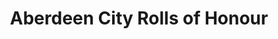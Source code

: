 ---
schema: default
title: Aberdeen City Rolls of Honour
organization: Aberdeen City Council
notes: >-
    The Roll of Honour for the **Great War** (later known as World War I or WWI) was compiled by the City Assessor, Mr H. G. Pope.  In early 1925, forms were sent to each householder in Aberdeen asking for full details of those relatives who had fallen during the conflict.  For military personnel, the details included rank, regiment and any military honours.  The forms also requested details of any non-combatants killed by enemy action and those in the **Mercantile Marine** (Merchant Navy - commercial/civilian vessels and crews that were engaged in activity supporting the Nation during times of war or those requisitioned and reassigned to military duties, such as minesweeping). The WWI Roll also drew together many separate lists provided by Churches, the University of Aberdeen, schools, guilds and businesses. The City Assessor was responsible for ensuring that no duplications existed. The final copy of the Roll contained over five thousand names.   
        
    Later, two dedicated volumes were created to commemorate lives lost during **World War II**. Volume One: **HM Forces and the Merchant Navy** and Volume Two: **Civil Defence and Civilians**. The separate volumes record slightly different information.    
        
    The **Post-1945** Roll varies in intent from the WWI and WWII volumes. This volume is hand-written, and records HM Forces lives lost in conflict and during active service, so includes those who lost their lives in Northern Ireland, for example.    
        
    The transcripts are an attempt to provide a structure to the data recorded in the City’s Rolls of Honour. Original copies of the WWI volume can be accessed in the Central Library, Aberdeen Art Gallery, and the Aberdeen City Archives. The WWII and Post-1945 volumes can be viewed in Aberdeen Art Gallery (McBey library on Level 1).  Links to the [Aberdeen Art Gallery and Museums](http://www.aagm.co.uk/) website, the [Local and Family History](https://www.aberdeencity.gov.uk/services/libraries-and-archives/local-and-family-history) section of the Aberdeen City Council website, and the [Aberdeen City and Aberdeenshire Archives](https://www.aberdeencity.gov.uk/services/libraries-and-archives/aberdeen-city-and-aberdeenshire-archives) web pages are listed as resources below.
resources:
  - name: Aberdeen City Rolls of Honour CSV
  - url: >-
      https://data.aberdeencity.gov.uk/dataset/81e8f43a-939a-4eff-b79a-03bddb2c5e75/resource/9f66bf1e-c2bf-4fdf-89d9-05c8c85954c6/download/rollww1_opendata_v1.csv
  - format: CSV

  - name: Aberdeen City Rolls of Honour XLSX
  - url: >-
      https://data.aberdeencity.gov.uk/dataset/81e8f43a-939a-4eff-b79a-03bddb2c5e75/resource/80a6d0c8-9fb7-47dc-b04f-ec0e576495c6/download/rollww1_opendata_v1.xlsx
  - format: XLSX

  - name: Aberdeen City Rolls of Honour CSV
  - url: >-
      https://data.aberdeencity.gov.uk/dataset/81e8f43a-939a-4eff-b79a-03bddb2c5e75/resource/2e8539e9-4a26-4b1d-a4f0-4b51a0939bb0/download/rollwwiiparti_hmf_merch_opendata_v1.csv
  - format: CSV

  - name: Aberdeen City Rolls of Honour XLSX
  - url: >-
      https://data.aberdeencity.gov.uk/dataset/81e8f43a-939a-4eff-b79a-03bddb2c5e75/resource/a8ccd079-652e-4149-8541-19050bcaa63c/download/rollwwiiparti_hmf_merch_opendata_v1.xlsx
  - format: XLSX

  - name: Aberdeen City Rolls of Honour CSV
  - url: >-
      https://data.aberdeencity.gov.uk/dataset/81e8f43a-939a-4eff-b79a-03bddb2c5e75/resource/87300c10-4d12-4814-9211-3567c070adb2/download/rollwwiipartii_civ_opendata_v1.csv
  - format: CSV

  - name: Aberdeen City Rolls of Honour XLSX
  - url: >-
      https://data.aberdeencity.gov.uk/dataset/81e8f43a-939a-4eff-b79a-03bddb2c5e75/resource/1084f006-8fd0-4244-84ed-cc17bfa25de5/download/rollwwiipartii_civ_opendata_v1.xlsx
  - format: XLSX

  - name: Aberdeen City Rolls of Honour CSV
  - url: >-
      https://data.aberdeencity.gov.uk/dataset/81e8f43a-939a-4eff-b79a-03bddb2c5e75/resource/22d1ab57-b2a7-40d6-8a5c-d3b0945300a4/download/rollpost1945_opendata_v1.csv
  - format: CSV

  - name: Aberdeen City Rolls of Honour XLSX
  - url: >-
      https://data.aberdeencity.gov.uk/dataset/81e8f43a-939a-4eff-b79a-03bddb2c5e75/resource/3003a76b-fa7c-4532-98e9-ce4663794029/download/rollpost1945_opendata_v1.xlsx
  - format: XLSX

  - name: Aberdeen City Rolls of Honour 
  - url: >-
      https://www.aberdeencity.gov.uk/services/libraries-and-archives/aberdeen-city-and-aberdeenshire-archives
  - format: 

  - name: Aberdeen City Rolls of Honour 
  - url: >-
      http://www.aagm.co.uk/
  - format: 

  - name: Aberdeen City Rolls of Honour 
  - url: >-
      https://www.aberdeencity.gov.uk/services/libraries-and-archives/local-and-family-history
  - format: 
license: Open Government Licence 3.0 (United Kingdom)
category:

  - Aberdeen
  - Military
maintainer: Aberdeen City Council
maintainer_email: someone@example.com
---